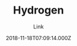 ---
title: Hydrogen
github: https://github.com/link9596/jekyll-theme-Hydrogen
demo: https://hydrogen.atlinker.cn/
author: Link
thumbnail: "themes/thumbnails/jekyll-theme-hydrogen.jpg"
ssg:
  - Jekyll
cms:
  - No Cms
date: 2018-11-18T07:09:14.000Z
description: ':+1:轻盈、简洁的Jekyll主题，A Lightweight and Concise Jekyll theme For You.'
stale: false
disabled: false
disabled_reason: null
---